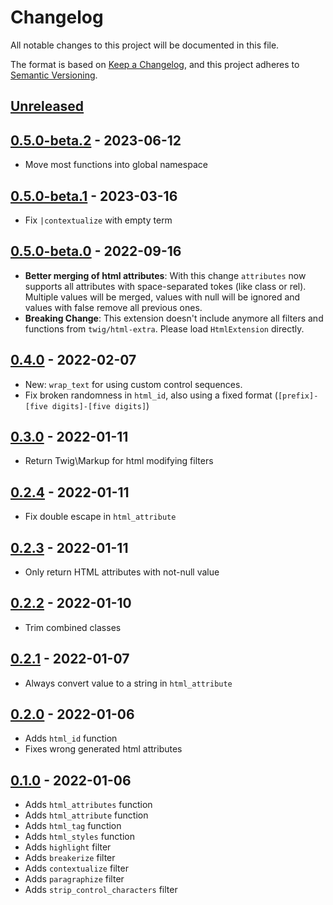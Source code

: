# Changelog

All notable changes to this project will be documented in this file.

The format is based on [Keep a Changelog](https://keepachangelog.com/en/1.0.0/),
and this project adheres to [Semantic Versioning](https://semver.org/spec/v2.0.0.html).

## [Unreleased]

## [0.5.0-beta.2] - 2023-06-12

* Move most functions into global namespace

## [0.5.0-beta.1] - 2023-03-16

* Fix `|contextualize` with empty term

## [0.5.0-beta.0] - 2022-09-16

* **Better merging of html attributes**: With this change `attributes` now supports all attributes with space-separated tokes (like class or rel). Multiple values will be merged, values with null will be ignored and values with false remove all previous ones.
* **Breaking Change**: This extension doesn't include anymore all filters and functions from `twig/html-extra`. Please load `HtmlExtension` directly.

## [0.4.0] - 2022-02-07

* New: `wrap_text` for using custom control sequences.
* Fix broken randomness in `html_id`, also using a fixed format (`[prefix]-[five digits]-[five digits]`)

## [0.3.0] - 2022-01-11

* Return Twig\Markup for html modifying filters

## [0.2.4] - 2022-01-11

* Fix double escape in `html_attribute`

## [0.2.3] - 2022-01-11

* Only return HTML attributes with not-null value

## [0.2.2] - 2022-01-10

* Trim combined classes

## [0.2.1] - 2022-01-07

* Always convert value to a string in `html_attribute`

## [0.2.0] - 2022-01-06

* Adds `html_id` function
* Fixes wrong generated html attributes

## [0.1.0] - 2022-01-06

* Adds `html_attributes` function
* Adds `html_attribute` function
* Adds `html_tag` function
* Adds `html_styles` function
* Adds `highlight` filter
* Adds `breakerize` filter
* Adds `contextualize` filter
* Adds `paragraphize` filter
* Adds `strip_control_characters` filter

[Unreleased]: https://github.com/gglnx/twig-html-extended-extra/compare/v0.5.0-beta.2...HEAD
[0.5.0-beta.2]: https://github.com/gglnx/twig-html-extended-extra/releases/tag/v0.5.0-beta.2
[0.5.0-beta.1]: https://github.com/gglnx/twig-html-extended-extra/releases/tag/v0.5.0-beta.1
[0.5.0-beta.0]: https://github.com/gglnx/twig-html-extended-extra/releases/tag/v0.5.0-beta.0
[0.4.0]: https://github.com/gglnx/twig-html-extended-extra/releases/tag/v0.4.0
[0.3.0]: https://github.com/gglnx/twig-html-extended-extra/releases/tag/v0.3.0
[0.2.4]: https://github.com/gglnx/twig-html-extended-extra/releases/tag/v0.2.4
[0.2.3]: https://github.com/gglnx/twig-html-extended-extra/releases/tag/v0.2.3
[0.2.2]: https://github.com/gglnx/twig-html-extended-extra/releases/tag/v0.2.2
[0.2.1]: https://github.com/gglnx/twig-html-extended-extra/releases/tag/v0.2.1
[0.2.0]: https://github.com/gglnx/twig-html-extended-extra/releases/tag/v0.2.0
[0.1.0]: https://github.com/gglnx/twig-html-extended-extra/releases/tag/v0.1.0
